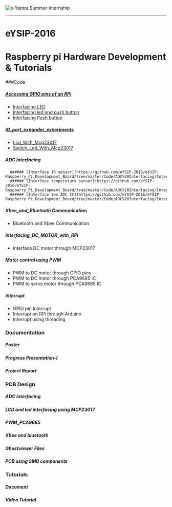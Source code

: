 ![e-Yantra Summer Internship](http://www.e-yantra.org/img/EyantraLogoLarge.png)
***
# eYSIP-2016
# Raspberry pi Hardware Development & Tutorials

###Code
#####  [Accessing GPIO pins of an RPi](https://github.com/eYSIP-2016/eYSIP-Raspberry_Pi_Development_Board/tree/master/Code/Accessing%20GPIO%20pins%20of%20an%20RPi)
*  [Interfacing LED](https://github.com/eYSIP-2016/eYSIP-Raspberry_Pi_Development_Board/tree/master/Code/2.%20Accessing%20GPIO%20pins%20of%20an%20RPi/Interfacing%20LED)
*  [Interfacing led and push button](https://github.com/eYSIP-2016/eYSIP-Raspberry_Pi_Development_Board/tree/master/Code/2.%20Accessing%20GPIO%20pins%20of%20an%20RPi/Interfacing%20Push%20button)
*  [Interfacing Push button](https://github.com/eYSIP-2016/eYSIP-Raspberry_Pi_Development_Board/tree/master/Code/2.%20Accessing%20GPIO%20pins%20of%20an%20RPi/Interfacing%20led%20and%20push%20button)


#####  [IO_port_expander_experiments](https://github.com/eYSIP-2016/eYSIP-Raspberry_Pi_Development_Board/tree/master/Code/IO_port_expander_experiments)
*  [Lcd_With_Mcp23017](https://github.com/eYSIP-2016/eYSIP-Raspberry_Pi_Development_Board/tree/master/Code/IO_port_expander_experiments/Lcd_With_Mcp23017)
*  [Switch_Led_With_Mcp23017](https://github.com/eYSIP-2016/eYSIP-Raspberry_Pi_Development_Board/tree/master/Code/IO_port_expander_experiments/Switch_Led_With_Mcp23017)

#####  ADC Interfacing
      ###### [Interface IR sensor](https://github.com/eYSIP-2016/eYSIP-Raspberry_Pi_Development_Board/tree/master/Code/ADC%20Interfacing/Interface%20IR%20sensor)
      ###### [Interface temperature sensor](https://github.com/eYSIP-2016/eYSIP-Raspberry_Pi_Development_Board/tree/master/Code/ADC%20Interfacing/Interface%20temperature%20sensor)
      ###### [Interface two ADC IC](https://github.com/eYSIP-2016/eYSIP-Raspberry_Pi_Development_Board/tree/master/Code/ADC%20Interfacing/Interface%20two%20ADC%20IC)

#####  Xbee_and_Bluetooth Communication
* Bluetooth and Xbee Communication

#####  Interfacing_DC_MOTOR_with_RPi
* Interface DC motor through MCP23017

#####  Motor control using PWM
* PWM to DC motor through GPIO pins
* PWM to DC motor through PCA9685 IC
* PWM to servo motor through PCA9685 IC

#####  Interrupt
* GPIO pin Interrupt
* Interrupt on RPi through Arduino
* Interrupt using threading

### Documentation
##### Poster
##### Progress Presentation-I
##### Project Report

### PCB Design
##### ADC Interfacing
##### LCD and led interfacing using MCP23017
##### PWM_PCA9685
##### Xbee and bluetooth
##### Ghostviewer Files
##### PCB using SMD components

### Tutorials
##### Document
##### Video Tutorial



